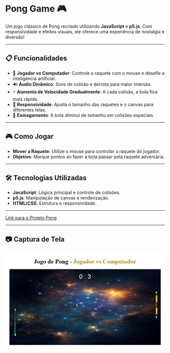 # Pong Game 🎮

Um jogo clássico de Pong recriado utilizando **JavaScript** e **p5.js**. Com responsividade e efeitos visuais, ele oferece uma experiência de nostalgia e diversão!

---

## 📋 Funcionalidades

- 🎯 **Jogador vs Computador**: Controle a raquete com o mouse e desafie a inteligência artificial.
- 🔊 **Áudio Dinâmico**: Sons de colisão e derrota para maior imersão.
- ⚡ **Aumenta de Velocidade Gradualmente**: A cada colisão, a bola fica mais rápida.
- 📱 **Responsividade**: Ajusta o tamanho das raquetes e o canvas para diferentes telas.
- 🔄 **Esmagamento**: A bola diminui de tamanho em colisões especiais.

---

## 🎮 Como Jogar

- **Mover a Raquete**: Utilize o mouse para controlar a raquete do jogador.
- **Objetivo**: Marque pontos ao fazer a bola passar pela raquete adversária.

---

## 🛠️ Tecnologias Utilizadas

- **JavaScript**: Lógica principal e controle de colisões.
- **p5.js**: Manipulação de canvas e renderização.
- **HTML/CSS**: Estrutura e responsividade.

---

[Link para o Projeto Pong](https://jogo-pong-tau.vercel.app/)

---

## 📷 Captura de Tela

![Captura de Tela do Jogo](imagens/projeto.png)
